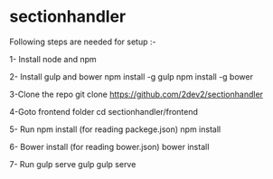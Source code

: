 # sectionhandler

Following steps are needed for  setup :-

1- Install node and npm

2- Install gulp and bower
npm install -g gulp
npm install -g bower


3-Clone the repo
git clone https://github.com/2dev2/sectionhandler


4-Goto frontend folder
cd sectionhandler/frontend


5- Run npm install (for reading packege.json)
npm install


6- Bower install (for reading bower.json)
bower install


7- Run gulp serve
gulp
gulp serve


